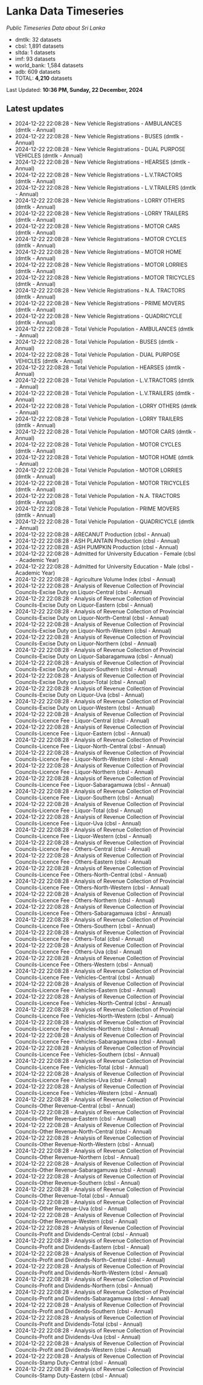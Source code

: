 # Lanka Data Timeseries
*Public Timeseries Data about Sri Lanka*

* dmtlk: 32 datasets
* cbsl: 1,891 datasets
* sltda: 1 datasets
* imf: 93 datasets
* world_bank: 1,584 datasets
* adb: 609 datasets
* TOTAL: **4,210** datasets

Last Updated: **10:36 PM, Sunday, 22 December, 2024**

## Latest updates

* 2024-12-22 22:08:28 - New Vehicle Registrations - AMBULANCES (dmtlk - Annual)
* 2024-12-22 22:08:28 - New Vehicle Registrations - BUSES (dmtlk - Annual)
* 2024-12-22 22:08:28 - New Vehicle Registrations - DUAL PURPOSE VEHICLES (dmtlk - Annual)
* 2024-12-22 22:08:28 - New Vehicle Registrations - HEARSES (dmtlk - Annual)
* 2024-12-22 22:08:28 - New Vehicle Registrations - L.V.TRACTORS (dmtlk - Annual)
* 2024-12-22 22:08:28 - New Vehicle Registrations - L.V.TRAILERS (dmtlk - Annual)
* 2024-12-22 22:08:28 - New Vehicle Registrations - LORRY OTHERS (dmtlk - Annual)
* 2024-12-22 22:08:28 - New Vehicle Registrations - LORRY TRAILERS (dmtlk - Annual)
* 2024-12-22 22:08:28 - New Vehicle Registrations - MOTOR CARS (dmtlk - Annual)
* 2024-12-22 22:08:28 - New Vehicle Registrations - MOTOR CYCLES (dmtlk - Annual)
* 2024-12-22 22:08:28 - New Vehicle Registrations - MOTOR HOME (dmtlk - Annual)
* 2024-12-22 22:08:28 - New Vehicle Registrations - MOTOR LORRIES (dmtlk - Annual)
* 2024-12-22 22:08:28 - New Vehicle Registrations - MOTOR TRICYCLES (dmtlk - Annual)
* 2024-12-22 22:08:28 - New Vehicle Registrations - N.A. TRACTORS (dmtlk - Annual)
* 2024-12-22 22:08:28 - New Vehicle Registrations - PRIME MOVERS (dmtlk - Annual)
* 2024-12-22 22:08:28 - New Vehicle Registrations - QUADRICYCLE (dmtlk - Annual)
* 2024-12-22 22:08:28 - Total Vehicle Population - AMBULANCES (dmtlk - Annual)
* 2024-12-22 22:08:28 - Total Vehicle Population - BUSES (dmtlk - Annual)
* 2024-12-22 22:08:28 - Total Vehicle Population - DUAL PURPOSE VEHICLES (dmtlk - Annual)
* 2024-12-22 22:08:28 - Total Vehicle Population - HEARSES (dmtlk - Annual)
* 2024-12-22 22:08:28 - Total Vehicle Population - L.V.TRACTORS (dmtlk - Annual)
* 2024-12-22 22:08:28 - Total Vehicle Population - L.V.TRAILERS (dmtlk - Annual)
* 2024-12-22 22:08:28 - Total Vehicle Population - LORRY OTHERS (dmtlk - Annual)
* 2024-12-22 22:08:28 - Total Vehicle Population - LORRY TRAILERS (dmtlk - Annual)
* 2024-12-22 22:08:28 - Total Vehicle Population - MOTOR CARS (dmtlk - Annual)
* 2024-12-22 22:08:28 - Total Vehicle Population - MOTOR CYCLES (dmtlk - Annual)
* 2024-12-22 22:08:28 - Total Vehicle Population - MOTOR HOME (dmtlk - Annual)
* 2024-12-22 22:08:28 - Total Vehicle Population - MOTOR LORRIES (dmtlk - Annual)
* 2024-12-22 22:08:28 - Total Vehicle Population - MOTOR TRICYCLES (dmtlk - Annual)
* 2024-12-22 22:08:28 - Total Vehicle Population - N.A. TRACTORS (dmtlk - Annual)
* 2024-12-22 22:08:28 - Total Vehicle Population - PRIME MOVERS (dmtlk - Annual)
* 2024-12-22 22:08:28 - Total Vehicle Population - QUADRICYCLE (dmtlk - Annual)
* 2024-12-22 22:08:28 - ARECANUT Production (cbsl - Annual)
* 2024-12-22 22:08:28 - ASH PLANTAIN Production (cbsl - Annual)
* 2024-12-22 22:08:28 - ASH PUMPKIN Production (cbsl - Annual)
* 2024-12-22 22:08:28 - Admitted for University Education - Female (cbsl - Academic Year)
* 2024-12-22 22:08:28 - Admitted for University Education - Male (cbsl - Academic Year)
* 2024-12-22 22:08:28 - Agriculture Volume Index (cbsl - Annual)
* 2024-12-22 22:08:28 - Analysis of Revenue Collection of Provincial Councils-Excise Duty on Liquor-Central (cbsl - Annual)
* 2024-12-22 22:08:28 - Analysis of Revenue Collection of Provincial Councils-Excise Duty on Liquor-Eastern (cbsl - Annual)
* 2024-12-22 22:08:28 - Analysis of Revenue Collection of Provincial Councils-Excise Duty on Liquor-North-Central (cbsl - Annual)
* 2024-12-22 22:08:28 - Analysis of Revenue Collection of Provincial Councils-Excise Duty on Liquor-North-Western (cbsl - Annual)
* 2024-12-22 22:08:28 - Analysis of Revenue Collection of Provincial Councils-Excise Duty on Liquor-Northern (cbsl - Annual)
* 2024-12-22 22:08:28 - Analysis of Revenue Collection of Provincial Councils-Excise Duty on Liquor-Sabaragamuwa (cbsl - Annual)
* 2024-12-22 22:08:28 - Analysis of Revenue Collection of Provincial Councils-Excise Duty on Liquor-Southern (cbsl - Annual)
* 2024-12-22 22:08:28 - Analysis of Revenue Collection of Provincial Councils-Excise Duty on Liquor-Total (cbsl - Annual)
* 2024-12-22 22:08:28 - Analysis of Revenue Collection of Provincial Councils-Excise Duty on Liquor-Uva (cbsl - Annual)
* 2024-12-22 22:08:28 - Analysis of Revenue Collection of Provincial Councils-Excise Duty on Liquor-Western (cbsl - Annual)
* 2024-12-22 22:08:28 - Analysis of Revenue Collection of Provincial Councils-Licence Fee - Liquor-Central (cbsl - Annual)
* 2024-12-22 22:08:28 - Analysis of Revenue Collection of Provincial Councils-Licence Fee - Liquor-Eastern (cbsl - Annual)
* 2024-12-22 22:08:28 - Analysis of Revenue Collection of Provincial Councils-Licence Fee - Liquor-North-Central (cbsl - Annual)
* 2024-12-22 22:08:28 - Analysis of Revenue Collection of Provincial Councils-Licence Fee - Liquor-North-Western (cbsl - Annual)
* 2024-12-22 22:08:28 - Analysis of Revenue Collection of Provincial Councils-Licence Fee - Liquor-Northern (cbsl - Annual)
* 2024-12-22 22:08:28 - Analysis of Revenue Collection of Provincial Councils-Licence Fee - Liquor-Sabaragamuwa (cbsl - Annual)
* 2024-12-22 22:08:28 - Analysis of Revenue Collection of Provincial Councils-Licence Fee - Liquor-Southern (cbsl - Annual)
* 2024-12-22 22:08:28 - Analysis of Revenue Collection of Provincial Councils-Licence Fee - Liquor-Total (cbsl - Annual)
* 2024-12-22 22:08:28 - Analysis of Revenue Collection of Provincial Councils-Licence Fee - Liquor-Uva (cbsl - Annual)
* 2024-12-22 22:08:28 - Analysis of Revenue Collection of Provincial Councils-Licence Fee - Liquor-Western (cbsl - Annual)
* 2024-12-22 22:08:28 - Analysis of Revenue Collection of Provincial Councils-Licence Fee - Others-Central (cbsl - Annual)
* 2024-12-22 22:08:28 - Analysis of Revenue Collection of Provincial Councils-Licence Fee - Others-Eastern (cbsl - Annual)
* 2024-12-22 22:08:28 - Analysis of Revenue Collection of Provincial Councils-Licence Fee - Others-North-Central (cbsl - Annual)
* 2024-12-22 22:08:28 - Analysis of Revenue Collection of Provincial Councils-Licence Fee - Others-North-Western (cbsl - Annual)
* 2024-12-22 22:08:28 - Analysis of Revenue Collection of Provincial Councils-Licence Fee - Others-Northern (cbsl - Annual)
* 2024-12-22 22:08:28 - Analysis of Revenue Collection of Provincial Councils-Licence Fee - Others-Sabaragamuwa (cbsl - Annual)
* 2024-12-22 22:08:28 - Analysis of Revenue Collection of Provincial Councils-Licence Fee - Others-Southern (cbsl - Annual)
* 2024-12-22 22:08:28 - Analysis of Revenue Collection of Provincial Councils-Licence Fee - Others-Total (cbsl - Annual)
* 2024-12-22 22:08:28 - Analysis of Revenue Collection of Provincial Councils-Licence Fee - Others-Uva (cbsl - Annual)
* 2024-12-22 22:08:28 - Analysis of Revenue Collection of Provincial Councils-Licence Fee - Others-Western (cbsl - Annual)
* 2024-12-22 22:08:28 - Analysis of Revenue Collection of Provincial Councils-Licence Fee - Vehicles-Central (cbsl - Annual)
* 2024-12-22 22:08:28 - Analysis of Revenue Collection of Provincial Councils-Licence Fee - Vehicles-Eastern (cbsl - Annual)
* 2024-12-22 22:08:28 - Analysis of Revenue Collection of Provincial Councils-Licence Fee - Vehicles-North-Central (cbsl - Annual)
* 2024-12-22 22:08:28 - Analysis of Revenue Collection of Provincial Councils-Licence Fee - Vehicles-North-Western (cbsl - Annual)
* 2024-12-22 22:08:28 - Analysis of Revenue Collection of Provincial Councils-Licence Fee - Vehicles-Northern (cbsl - Annual)
* 2024-12-22 22:08:28 - Analysis of Revenue Collection of Provincial Councils-Licence Fee - Vehicles-Sabaragamuwa (cbsl - Annual)
* 2024-12-22 22:08:28 - Analysis of Revenue Collection of Provincial Councils-Licence Fee - Vehicles-Southern (cbsl - Annual)
* 2024-12-22 22:08:28 - Analysis of Revenue Collection of Provincial Councils-Licence Fee - Vehicles-Total (cbsl - Annual)
* 2024-12-22 22:08:28 - Analysis of Revenue Collection of Provincial Councils-Licence Fee - Vehicles-Uva (cbsl - Annual)
* 2024-12-22 22:08:28 - Analysis of Revenue Collection of Provincial Councils-Licence Fee - Vehicles-Western (cbsl - Annual)
* 2024-12-22 22:08:28 - Analysis of Revenue Collection of Provincial Councils-Other Revenue-Central (cbsl - Annual)
* 2024-12-22 22:08:28 - Analysis of Revenue Collection of Provincial Councils-Other Revenue-Eastern (cbsl - Annual)
* 2024-12-22 22:08:28 - Analysis of Revenue Collection of Provincial Councils-Other Revenue-North-Central (cbsl - Annual)
* 2024-12-22 22:08:28 - Analysis of Revenue Collection of Provincial Councils-Other Revenue-North-Western (cbsl - Annual)
* 2024-12-22 22:08:28 - Analysis of Revenue Collection of Provincial Councils-Other Revenue-Northern (cbsl - Annual)
* 2024-12-22 22:08:28 - Analysis of Revenue Collection of Provincial Councils-Other Revenue-Sabaragamuwa (cbsl - Annual)
* 2024-12-22 22:08:28 - Analysis of Revenue Collection of Provincial Councils-Other Revenue-Southern (cbsl - Annual)
* 2024-12-22 22:08:28 - Analysis of Revenue Collection of Provincial Councils-Other Revenue-Total (cbsl - Annual)
* 2024-12-22 22:08:28 - Analysis of Revenue Collection of Provincial Councils-Other Revenue-Uva (cbsl - Annual)
* 2024-12-22 22:08:28 - Analysis of Revenue Collection of Provincial Councils-Other Revenue-Western (cbsl - Annual)
* 2024-12-22 22:08:28 - Analysis of Revenue Collection of Provincial Councils-Profit and Dividends-Central (cbsl - Annual)
* 2024-12-22 22:08:28 - Analysis of Revenue Collection of Provincial Councils-Profit and Dividends-Eastern (cbsl - Annual)
* 2024-12-22 22:08:28 - Analysis of Revenue Collection of Provincial Councils-Profit and Dividends-North-Central (cbsl - Annual)
* 2024-12-22 22:08:28 - Analysis of Revenue Collection of Provincial Councils-Profit and Dividends-North-Western (cbsl - Annual)
* 2024-12-22 22:08:28 - Analysis of Revenue Collection of Provincial Councils-Profit and Dividends-Northern (cbsl - Annual)
* 2024-12-22 22:08:28 - Analysis of Revenue Collection of Provincial Councils-Profit and Dividends-Sabaragamuwa (cbsl - Annual)
* 2024-12-22 22:08:28 - Analysis of Revenue Collection of Provincial Councils-Profit and Dividends-Southern (cbsl - Annual)
* 2024-12-22 22:08:28 - Analysis of Revenue Collection of Provincial Councils-Profit and Dividends-Total (cbsl - Annual)
* 2024-12-22 22:08:28 - Analysis of Revenue Collection of Provincial Councils-Profit and Dividends-Uva (cbsl - Annual)
* 2024-12-22 22:08:28 - Analysis of Revenue Collection of Provincial Councils-Profit and Dividends-Western (cbsl - Annual)
* 2024-12-22 22:08:28 - Analysis of Revenue Collection of Provincial Councils-Stamp Duty-Central (cbsl - Annual)
* 2024-12-22 22:08:28 - Analysis of Revenue Collection of Provincial Councils-Stamp Duty-Eastern (cbsl - Annual)